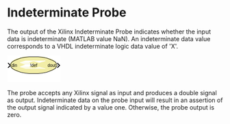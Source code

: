 # Indeterminate Probe

The output of the Xilinx Indeterminate Probe indicates whether the input
data is indeterminate (MATLAB value NaN). An indeterminate data value
corresponds to a VHDL indeterminate logic data value of 'X'.

![](./Images/block.png)

The probe accepts any Xilinx signal as input and produces a double
signal as output. Indeterminate data on the probe input will result in
an assertion of the output signal indicated by a value one. Otherwise,
the probe output is zero.
